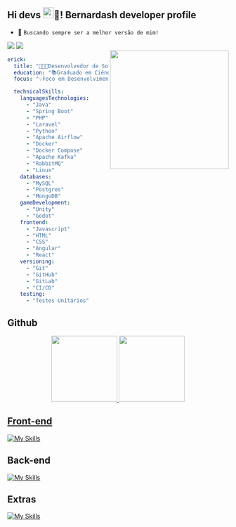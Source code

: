 ## Hi devs <img src="https://media.giphy.com/media/hvRJCLFzcasrR4ia7z/giphy.gif" width="25px">🤖! Bernardash developer profile


- 👾 `Buscando sempre ser a melhor versão de mim!`



<div>
    <a href="https://www.youtube.com/channel/UC1WKvSWsDu7l5y7a6trSGMA" target="_blank"><img src="https://img.shields.io/badge/YouTube-FF0000?style=for-the-badge&logo=youtube&logoColor=white" target="_blank"></a>
    <a href="https://www.linkedin.com/in/erick-bernardo-374525182/" target="_blank"><img src="https://img.shields.io/badge/-LinkedIn-%230077B5?style=for-the-badge&logo=linkedin&logoColor=white" target="_blank"></a>
</div>
  
<img align="right" src="https://i.ibb.co/zPkdr7G/erick-novo.png" width="270" />

```yaml
erick:
  title: "👨🏻‍💻Desenvolvedor de Software Full-stack"
  education: "📚Graduado em Ciência da Computação"
  focus: "💡Foco em Desenvolvimento Back-End, Arquitetura de Software e DevOps"

  technicalSkills:
    languagesTechnologies:
      - "Java"
      - "Spring Boot"
      - "PHP"
      - "Laravel"
      - "Python"
      - "Apache Airflow"
      - "Docker"
      - "Docker Compose"
      - "Apache Kafka"
      - "RabbitMQ"
      - "Linux"
    databases:
      - "MySQL"
      - "Postgres"
      - "MongoDB"
    gameDevelopment:
      - "Unity"
      - "Godot"
    frontend:
      - "Javascript"
      - "HTML"
      - "CSS"
      - "Angular"
      - "React"
    versioning:
      - "Git"
      - "GitHub"
      - "GitLab"
      - "CI/CD"
    testing:
      - "Testes Unitários"
```

## Github
<div align="center">
  <a href="https://github.com/bernarderick">
  <img height="150em" src="https://github-readme-stats.vercel.app/api?username=bernarderick&show_icons=true&theme=github_dark&include_all_commits=true&count_private=true"/>
  <img height="150em" src="https://github-readme-stats.vercel.app/api/top-langs/?username=bernarderick&layout=compact&langs_count=7&theme=github_dark"/>
</div>

 ## Front-end
 
[![My Skills](https://skillicons.dev/icons?i=html,css,javascript,react,angular,flutter&perline=3)](https://skillicons.dev)

## Back-end

[![My Skills](https://skillicons.dev/icons?i=java,spring,php,laravel,docker,python,mysql,postgresql,mongodb,kafka,kubernetes,git&perline=3)](https://skillicons.dev)

## Extras

[![My Skills](https://skillicons.dev/icons?i=vscode,eclipse,linux,vim&perline=3)](https://skillicons.dev)
